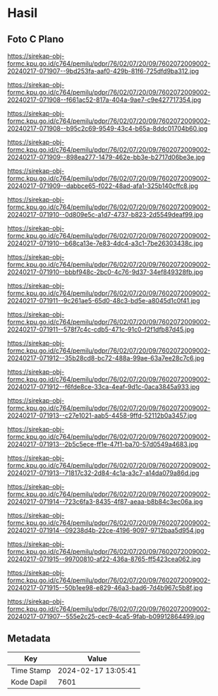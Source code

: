 # Hasil

## Foto C Plano

https://sirekap-obj-formc.kpu.go.id/c764/pemilu/pdpr/76/02/07/20/09/7602072009002-20240217-071907--9bd253fa-aaf0-429b-81f6-725dfd9ba312.jpg

https://sirekap-obj-formc.kpu.go.id/c764/pemilu/pdpr/76/02/07/20/09/7602072009002-20240217-071908--f661ac52-817a-404a-9ae7-c9e427717354.jpg

https://sirekap-obj-formc.kpu.go.id/c764/pemilu/pdpr/76/02/07/20/09/7602072009002-20240217-071908--b95c2c69-9549-43c4-b65a-8ddc01704b60.jpg

https://sirekap-obj-formc.kpu.go.id/c764/pemilu/pdpr/76/02/07/20/09/7602072009002-20240217-071909--898ea277-1479-462e-bb3e-b2717d06be3e.jpg

https://sirekap-obj-formc.kpu.go.id/c764/pemilu/pdpr/76/02/07/20/09/7602072009002-20240217-071909--dabbce65-f022-48ad-afa1-325b140cffc8.jpg

https://sirekap-obj-formc.kpu.go.id/c764/pemilu/pdpr/76/02/07/20/09/7602072009002-20240217-071910--0d809e5c-a1d7-4737-b823-2d5549deaf99.jpg

https://sirekap-obj-formc.kpu.go.id/c764/pemilu/pdpr/76/02/07/20/09/7602072009002-20240217-071910--b68ca13e-7e83-4dc4-a3c1-7be26303438c.jpg

https://sirekap-obj-formc.kpu.go.id/c764/pemilu/pdpr/76/02/07/20/09/7602072009002-20240217-071910--bbbf948c-2bc0-4c76-9d37-34ef849328fb.jpg

https://sirekap-obj-formc.kpu.go.id/c764/pemilu/pdpr/76/02/07/20/09/7602072009002-20240217-071911--9c261ae5-65d0-48c3-bd5e-a8045d1c0f41.jpg

https://sirekap-obj-formc.kpu.go.id/c764/pemilu/pdpr/76/02/07/20/09/7602072009002-20240217-071911--578f7c4c-cdb5-471c-91c0-f2f1dfb87d45.jpg

https://sirekap-obj-formc.kpu.go.id/c764/pemilu/pdpr/76/02/07/20/09/7602072009002-20240217-071912--35b28cd8-bc72-488a-99ae-63a7ee28c7c6.jpg

https://sirekap-obj-formc.kpu.go.id/c764/pemilu/pdpr/76/02/07/20/09/7602072009002-20240217-071912--f6fde8ce-33ca-4eaf-9d1c-0aca3845a933.jpg

https://sirekap-obj-formc.kpu.go.id/c764/pemilu/pdpr/76/02/07/20/09/7602072009002-20240217-071913--c27e1021-aab5-4458-9ffd-52112b0a3457.jpg

https://sirekap-obj-formc.kpu.go.id/c764/pemilu/pdpr/76/02/07/20/09/7602072009002-20240217-071913--2b5c5ece-ff1e-47f1-ba70-57d0549a4683.jpg

https://sirekap-obj-formc.kpu.go.id/c764/pemilu/pdpr/76/02/07/20/09/7602072009002-20240217-071913--71817c32-2d84-4c1a-a3c7-a14da079a86d.jpg

https://sirekap-obj-formc.kpu.go.id/c764/pemilu/pdpr/76/02/07/20/09/7602072009002-20240217-071914--723c6fa3-8435-4f87-aeaa-b8b84c3ec06a.jpg

https://sirekap-obj-formc.kpu.go.id/c764/pemilu/pdpr/76/02/07/20/09/7602072009002-20240217-071914--09238d4b-22ce-4196-9097-9712baa5d954.jpg

https://sirekap-obj-formc.kpu.go.id/c764/pemilu/pdpr/76/02/07/20/09/7602072009002-20240217-071915--99700810-af22-436a-8765-ff5423cea062.jpg

https://sirekap-obj-formc.kpu.go.id/c764/pemilu/pdpr/76/02/07/20/09/7602072009002-20240217-071915--50b1ee98-e829-46a3-bad6-7d4b967c5b8f.jpg

https://sirekap-obj-formc.kpu.go.id/c764/pemilu/pdpr/76/02/07/20/09/7602072009002-20240217-071907--555e2c25-cec9-4ca5-9fab-b09912864499.jpg


## Metadata

| Key        | Value               |
| ---------- | ------------------- |
| Time Stamp | 2024-02-17 13:05:41 |
| Kode Dapil | 7601                |



